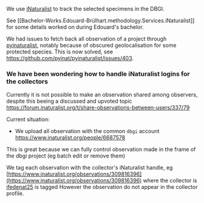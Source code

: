 
We use [iNaturalist](https://www.inaturalist.org/home) to track the selected specimens in the DBGI.

See [[Bachelor-Works.Edouard-Brülhart.methodology.Services.iNaturalist]] for some details worked on during Edouard's bachelor.


We had issues to fetch back all observation of a project through [pyinaturalist](https://github.com/pyinat/pyinaturalist), notably because of obscured geolocalisation for some protected species.
This is now solved, see https://github.com/pyinat/pyinaturalist/issues/403.




### We have been wondering how to handle iNaturalist logins for the collectors

Currently it is not possible to make an observation shared among observers, despite this beeing a discussed and upvoted topic https://forum.inaturalist.org/t/share-observations-between-users/337/79

Current situation:

- We upload all observation with the common `dbgi` account https://www.inaturalist.org/people/6687578

This is great because we can fully control observation made in the frame of the dbgi project (eg batch edit or remove them)

We tag each observation with the collector's iNaturalist handle, eg [https://www.inaturalist.org/observations/309816396](https://www.inaturalist.org/observations/309816396) where the collector is [ifedenat25](https://www.inaturalist.org/people/ifedenat25) is tagged
However the observation do not appear in the collector profile.


